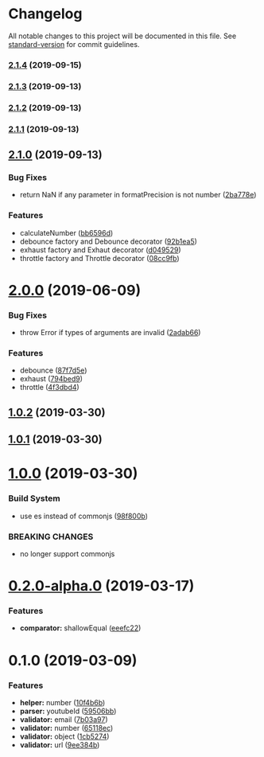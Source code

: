 # Changelog

All notable changes to this project will be documented in this file. See [standard-version](https://github.com/conventional-changelog/standard-version) for commit guidelines.

### [2.1.4](https://github.com/Jay0328/utils/compare/v2.1.3...v2.1.4) (2019-09-15)

### [2.1.3](https://github.com/Jay0328/utils/compare/v2.1.2...v2.1.3) (2019-09-13)

### [2.1.2](https://github.com/Jay0328/utils/compare/v2.1.1...v2.1.2) (2019-09-13)

### [2.1.1](https://github.com/Jay0328/utils/compare/v2.1.0...v2.1.1) (2019-09-13)

## [2.1.0](https://github.com/Jay0328/utils/compare/v2.0.0...v2.1.0) (2019-09-13)


### Bug Fixes

* return NaN if any parameter in formatPrecision is not number ([2ba778e](https://github.com/Jay0328/utils/commit/2ba778e))


### Features

* calculateNumber ([bb6596d](https://github.com/Jay0328/utils/commit/bb6596d))
* debounce factory and Debounce decorator ([92b1ea5](https://github.com/Jay0328/utils/commit/92b1ea5))
* exhaust factory and Exhaut decorator ([d049529](https://github.com/Jay0328/utils/commit/d049529))
* throttle factory and Throttle decorator ([08cc9fb](https://github.com/Jay0328/utils/commit/08cc9fb))

# [2.0.0](https://github.com/Jay0328/utils/compare/v1.0.2...v2.0.0) (2019-06-09)


### Bug Fixes

* throw Error if types of arguments are invalid ([2adab66](https://github.com/Jay0328/utils/commit/2adab66))


### Features

* debounce ([87f7d5e](https://github.com/Jay0328/utils/commit/87f7d5e))
* exhaust ([794bed9](https://github.com/Jay0328/utils/commit/794bed9))
* throttle ([4f3dbd4](https://github.com/Jay0328/utils/commit/4f3dbd4))



## [1.0.2](https://github.com/Jay0328/utils/compare/v1.0.1...v1.0.2) (2019-03-30)



## [1.0.1](https://github.com/Jay0328/utils/compare/v1.0.0...v1.0.1) (2019-03-30)



# [1.0.0](https://github.com/Jay0328/utils/compare/v0.2.0-alpha.0...v1.0.0) (2019-03-30)


### Build System

* use es instead of commonjs ([98f800b](https://github.com/Jay0328/utils/commit/98f800b))


### BREAKING CHANGES

* no longer support commonjs



# [0.2.0-alpha.0](https://gitlab.jay0328.me/root/utils/compare/v0.1.0...v0.2.0-alpha.0) (2019-03-17)


### Features

* **comparator:** shallowEqual ([eeefc22](https://gitlab.jay0328.me/root/utils/commit/eeefc22))



# 0.1.0 (2019-03-09)


### Features

* **helper:** number ([10f4b6b](https://gitlab.jay0328.me/root/utils/commit/10f4b6b))
* **parser:** youtubeId ([59506bb](https://gitlab.jay0328.me/root/utils/commit/59506bb))
* **validator:** email ([7b03a97](https://gitlab.jay0328.me/root/utils/commit/7b03a97))
* **validator:** number ([65118ec](https://gitlab.jay0328.me/root/utils/commit/65118ec))
* **validator:** object ([1cb5274](https://gitlab.jay0328.me/root/utils/commit/1cb5274))
* **validator:** url ([9ee384b](https://gitlab.jay0328.me/root/utils/commit/9ee384b))
